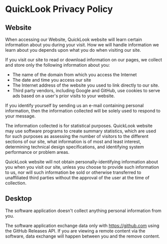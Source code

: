 # QuickLook Privacy Policy

## Website

When accessing our Website, QuickLook website will learn certain information about you during your visit. How we will handle information we learn about you depends upon what you do when visiting our site.

If you visit our site to read or download information on our pages, we collect and store only the following information about you:

*   The name of the domain from which you access the Internet
*   The date and time you access our site
*   The Internet address of the website you used to link directly to our site.
*   Third party vendors, including Google and GitHub, use cookies to serve ads based on a user's prior visits to your website.

If you identify yourself by sending us an e-mail containing personal information, then the information collected will be solely used to respond to your message.

The information collected is for statistical purposes. QuickLook website may use software programs to create summary statistics, which are used for such purposes as assessing the number of visitors to the different sections of our site, what information is of most and least interest, determining technical design specifications, and identifying system performance or problem areas.

QuickLook website will not obtain personally-identifying information about you when you visit our site, unless you choose to provide such information to us, nor will such information be sold or otherwise transferred to unaffiliated third parties without the approval of the user at the time of collection.

## Desktop

The software application doesn't collect anything personal information from you.

The software application exchange data only with <https://github.com> using the GitHub Releases API. If you are viewing a remote content via the software, data exchange will happen between you and the remove content.
